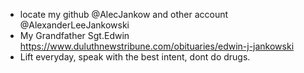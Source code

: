 - locate my github @AlecJankow and other account @AlexanderLeeJankowski
- My Grandfather Sgt.Edwin https://www.duluthnewstribune.com/obituaries/edwin-j-jankowski
- Lift everyday, speak with the best intent, dont do drugs.
<!---
AlexanderLJankowski/AlexanderLJankowski is a ✨ special ✨ repository because its `README.md` (this file) appears on your GitHub profile.
You can click the Preview link to take a look at your changes.
--->
